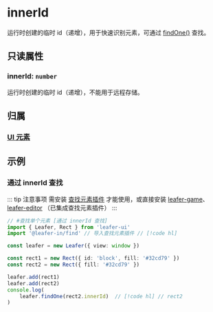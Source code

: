 # innerId

运行时创建的临时 id（递增），用于快速识别元素，可通过 [findOne()](/reference/UI/findOne.md) 查找。

## 只读属性

### innerId: `number`

运行时创建的临时 id（递增），不能用于远程存储。

## 归属

### [UI 元素](/reference/display/UI.md)

## 示例

### 通过 innerId 查找

::: tip 注意事项
需安装 [查找元素插件](/plugin/in/find/index.md) 才能使用，或直接安装 [leafer-game](/guide/install/game/start.md)、 [leafer-editor](/guide/install/editor/start.md) （已集成查找元素插件）
:::

```ts
// #查找单个元素 [通过 innerId 查找]
import { Leafer, Rect } from 'leafer-ui'
import '@leafer-in/find' // 导入查找元素插件 // [!code hl] 

const leafer = new Leafer({ view: window })

const rect1 = new Rect({ id: 'block', fill: '#32cd79' })
const rect2 = new Rect({ fill: '#32cd79' })

leafer.add(rect1)
leafer.add(rect2)
console.log(
    leafer.findOne(rect2.innerId)  // [!code hl] // rect2
)
```
